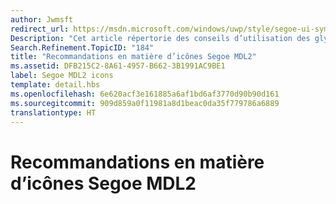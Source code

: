 ```yaml
---
author: Jwmsft
redirect_url: https://msdn.microsoft.com/windows/uwp/style/segoe-ui-symbol-font
Description: "Cet article répertorie des conseils d’utilisation des glyphes fournis avec la police Segoe MDL2 Assets."
Search.Refinement.TopicID: "184"
title: "Recommandations en matière d’icônes Segoe MDL2"
ms.assetid: DFB215C2-8A61-4957-B662-3B1991AC9BE1
label: Segoe MDL2 icons
template: detail.hbs
ms.openlocfilehash: 6e620acf3e161885a6af1bd6af3770d90b90d161
ms.sourcegitcommit: 909d859a0f11981a8d1beac0da35f779786a6889
translationtype: HT
---
```

# <a name="segoe-mdl2-icon-guidelines"></a>Recommandations en matière d’icônes Segoe MDL2



